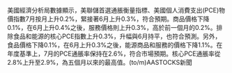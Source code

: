 美國經濟分析局數據顯示，美聯儲首選通脹衡量指標、美國個人消費支出(PCE)物價指數7月按月上升0.2%，緊接著6月上升0.3%，符合預期。商品價格下降0.1%，在6月上升0.4%之後，服務價格則上升0.3%，高於前一個月的0.2%。排除食品和能源的核心PCE指數上升0.3%，升幅與6月持平，也符合預測。另外，食品價格下降0.1%，在6月上升0.3%之後，能源商品和服務的價格下降1.1%。在年度基準上，7月的PCE通脹率保持在2.6%，符合市場預期。核心PCE通脹率從2.8%上升至2.9%，為五個月以來的最高值。(to/m)AASTOCKS新聞